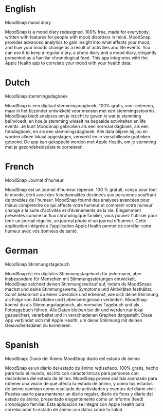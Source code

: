 # English

MoodSnap mood diary

MoodSnap is a mood diary redesigned. 100% free, made for everybody, written with features for people with mood disorders in mind. MoodSnap provides advanced analytics to gain insight into what affects your mood, and how your moods change as a result of activities and life events. You can use it to keep a regular diary, a photo diary and a mood diary, elegantly presented as a familiar chronological feed. This app integrates with the Apple Health app to correlate your mood with your health data.

# Dutch

MoodSnap stemmingsdagboek

MoodSnap is een digitaal stemmingsdagboek, 100% gratis, voor iedereen, maar in het bijzonder ontwikkeld voor mensen met een stemmingsstoornis. MoodSnap biedt analyses om je inzicht te geven in wat je stemming beïnvloedt, en hoe je stemming wisselt na bepaalde activiteiten en life events. Je kunt MoodSnap gebruiken als een normaal dagboek, als een fotodagboek, en als een stemmingsdagboek. Alle data blijven bij jou en worden alleen lokaal opgeslagen, verwerkt en in verschillende grafieken getoond. De app kan gekoppeld worden met Apple Health, om je stemming met je gezondsheidsdata te correleren. 

# French

MoodSnap Journal d'humeur

MoodSnap est un journal d'humeur repensé. 100 % gratuit, conçu pour tout le monde, écrit avec des fonctionnalités destinées aux personnes souffrant de troubles de l'humeur. MoodSnap fournit des analyses avancées pour mieux comprendre ce qui affecte votre humeur et comment votre humeur change à la suite d'activités et d'événements de la vie. Élégamment présentés comme un flux chronologique familier, vous pouvez l'utiliser pour tenir un journal régulier, un journal photo et un journal d'humeur. Cette application intégrée à l'application Apple Health permet de corréler votre humeur avec vos données de santé.

# German

MoodSnap Stimmungstagebuch

MoodSnap ist ein digitales Stimmungstagebuch für jedermann, aber insbesondere für Menschen mit Stimmungsstörungen entwickelt. MoodSnap zeichnet deinen Stimmungsverlauf auf, indem du MoodSnaps machst und deine Stimmungswerte, Symptome und Aktivitäten festhältst. Somit bekommst du einen Überblick und erkennst, wie sich deine Stimmung als Folge von Aktivitäten und Lebensereignissen verändert. MoodSnap kannst du als Stimmungstagebuch, als normales Tagebuch und als Fototagebuch führen. Alle Daten bleiben bei dir und werden nur lokal gespeichert, verarbeitet und in verschiedenen Graphen dargestellt. Diese App verbindet sich mit Apple Health, um deine Stimmung mit deinen Gesundheitsdaten zu korrelieren.

# Spanish

MoodSnap: Diario del Ánimo
MoodSnap diario del estado de ánimo

MoodSnap es un diario del estado de ánimo rediseñado. 100% gratis, hecho para todo el mundo, escrito con características para personas con desórdenes del estado de ánimo. MoodSnap provee análisis avanzado para obtener una visión de qué afecta tu estado de ánimo, y como tus estados de ánimo cambian como resultado de actividades y eventos del diario vivir. Puedes usarlo para mantener un diario regular, diario de fotos y diario del estado de ánimo, presentado elegantemente como un informe (feed) cronológico familiar. Esta aplicación se integra con Apple Health para correlacionar tu estado de ánimo con datos sobre tu salud.